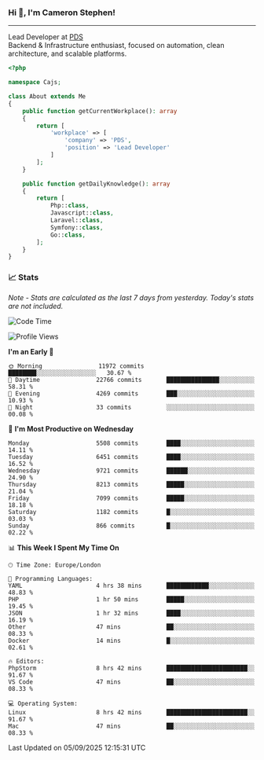 ### Hi 👋, I'm Cameron Stephen!

---

Lead Developer at [PDS](https://prindatasolutions.co.uk)  
Backend & Infrastructure enthusiast, focused on automation, clean architecture, and scalable platforms.


```php
<?php

namespace Cajs;

class About extends Me
{
    public function getCurrentWorkplace(): array
    {
        return [
            'workplace' => [
                'company' => 'PDS',
                'position' => 'Lead Developer'
            ]
        ];
    }

    public function getDailyKnowledge(): array
    {
        return [
            Php::class,
            Javascript::class,
            Laravel::class,
            Symfony::class,
            Go::class,
        ];
    }
}
```

### 📈 Stats
<p><em>Note - Stats are calculated as the last 7 days from yesterday. Today's stats are not included.</em></p>


<!--START_SECTION:waka-->
![Code Time](http://img.shields.io/badge/Code%20Time-4%2C675%20hrs%2033%20mins-blue)

![Profile Views](http://img.shields.io/badge/Profile%20Views-0-blue)

**I'm an Early 🐤** 

```text
🌞 Morning                11972 commits       ████████░░░░░░░░░░░░░░░░░   30.67 % 
🌆 Daytime                22766 commits       ███████████████░░░░░░░░░░   58.31 % 
🌃 Evening                4269 commits        ███░░░░░░░░░░░░░░░░░░░░░░   10.93 % 
🌙 Night                  33 commits          ░░░░░░░░░░░░░░░░░░░░░░░░░   00.08 % 
```
📅 **I'm Most Productive on Wednesday** 

```text
Monday                   5508 commits        ████░░░░░░░░░░░░░░░░░░░░░   14.11 % 
Tuesday                  6451 commits        ████░░░░░░░░░░░░░░░░░░░░░   16.52 % 
Wednesday                9721 commits        ██████░░░░░░░░░░░░░░░░░░░   24.90 % 
Thursday                 8213 commits        █████░░░░░░░░░░░░░░░░░░░░   21.04 % 
Friday                   7099 commits        █████░░░░░░░░░░░░░░░░░░░░   18.18 % 
Saturday                 1182 commits        █░░░░░░░░░░░░░░░░░░░░░░░░   03.03 % 
Sunday                   866 commits         █░░░░░░░░░░░░░░░░░░░░░░░░   02.22 % 
```


📊 **This Week I Spent My Time On** 

```text
🕑︎ Time Zone: Europe/London

💬 Programming Languages: 
YAML                     4 hrs 38 mins       ████████████░░░░░░░░░░░░░   48.83 % 
PHP                      1 hr 50 mins        █████░░░░░░░░░░░░░░░░░░░░   19.45 % 
JSON                     1 hr 32 mins        ████░░░░░░░░░░░░░░░░░░░░░   16.19 % 
Other                    47 mins             ██░░░░░░░░░░░░░░░░░░░░░░░   08.33 % 
Docker                   14 mins             █░░░░░░░░░░░░░░░░░░░░░░░░   02.61 % 

🔥 Editors: 
PhpStorm                 8 hrs 42 mins       ███████████████████████░░   91.67 % 
VS Code                  47 mins             ██░░░░░░░░░░░░░░░░░░░░░░░   08.33 % 

💻 Operating System: 
Linux                    8 hrs 42 mins       ███████████████████████░░   91.67 % 
Mac                      47 mins             ██░░░░░░░░░░░░░░░░░░░░░░░   08.33 % 
```


 Last Updated on 05/09/2025 12:15:31 UTC
<!--END_SECTION:waka-->
